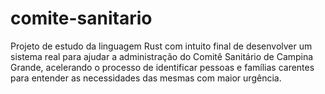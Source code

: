 # comite-sanitario

Projeto de estudo da linguagem Rust com intuito final de desenvolver um sistema real para ajudar a administração do Comitê Sanitário de Campina Grande, acelerando o processo de identificar pessoas e famílias carentes para entender as necessidades das mesmas com maior urgência.
